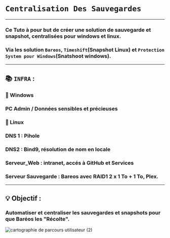 # `Centralisation Des Sauvegardes`

---

### Ce Tuto à pour but de créer une solution de sauvegarde et snapshot, centralisées pour windows et linux.
### Via les solution `Bareos`, `Timeshift`(Snapshot Linux) et `Protection System pour Windows`(Snatshoot windows).


---

## :books: `INFRA` : 

### :wolf: Windows
### PC Admin / Données sensibles et précieuses


### :penguin: Linux
### DNS 1 : Pihole 
### DNS2 : Bind9, résolution de nom en locale
### Serveur_Web : intranet, accés à GitHub et Services
### Serveur Sauvegarde : Bareos avec RAID1 2 x 1 To + 1 To, Plex.

---

## :bulb: Objectif :

### Automatiser et centraliser les sauvegardes et snapshots pour que Baréos les "Récolte".

![cartographie de parcours utilisateur (2)](https://github.com/user-attachments/assets/075fc795-b569-4ef6-b7c7-a65b446b7918)







